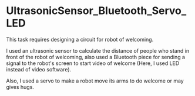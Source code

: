 # UltrasonicSensor_Bluetooth_Servo_LED

This task requires designing a circuit for robot of welcoming.

I used an ultrasonic sensor to calculate the distance of people who stand in front of the robot of welcoming, also used a Bluetooth piece for sending a signal to the robot's screen to start video of welcome (Here, I used LED instead of video software).

Also, I used a servo to make a robot move its arms to do welcome or may gives hugs.

